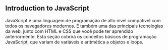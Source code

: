 ## Introduction to JavaScript

JavaScript é uma linguagem de programação de alto nível compatível com todos os navegadores modernos. É também uma das principais tecnologias da web, junto com HTML e CSS que você pode ter aprendido anteriormente. Esta seção cobrirá os conceitos básicos de programação JavaScript, que variam de variáveis ​​e aritmética a objetos e loops. 